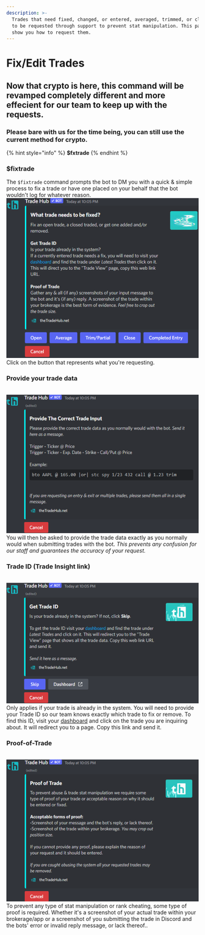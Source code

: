 ```yaml
---
description: >-
  Trades that need fixed, changed, or entered, averaged, trimmed, or closed need
  to be requested through support to prevent stat manipulation. This page will
  show you how to request them.
---
```


# Fix/Edit Trades

## Now that crypto is here, this command will be revamped completely different and more effecient for our team to keep up with the requests.

### Please bare with us for the time being, you can still use the current method for crypto.

{% hint style="info" %}
**$fxtrade**
{% endhint %}

### $fixtrade

The `$fixtrade` command prompts the bot to DM you with a quick & simple process to fix a trade or have one placed on your behalf that the bot wouldn't log for whatever reason.\
![](<../.gitbook/assets/image (48).png>)\
Click on the button that represents what you're requesting.



### Provide your trade data

\
![](<../.gitbook/assets/image (13) (1) (1).png>)\
You will then be asked to provide the trade data exactly as you normally would when submitting trades with the bot. _This prevents any confusion for our staff and guarantees the accuracy of your request._



### Trade ID (Trade Insight link)

\
![](<../.gitbook/assets/image (145).png>)\
Only applies if your trade is already in the system. You will need to provide your Trade ID so our team knows exactly which trade to fix or remove. To find this ID, visit your [dashboard](https://thetradehub.net/dashboard) and click on the trade you are inquiring about. It will redirect you to a page. Copy this link and send it.



### Proof-of-Trade

\
![](<../.gitbook/assets/image (159).png>)\
To prevent any type of stat manipulation or rank cheating, some type of proof is required. Whether it's a screenshot of your actual trade within your brokerage/app or a screenshot of you submitting the trade in Discord and the bots' error or invalid reply message, or lack thereof..
